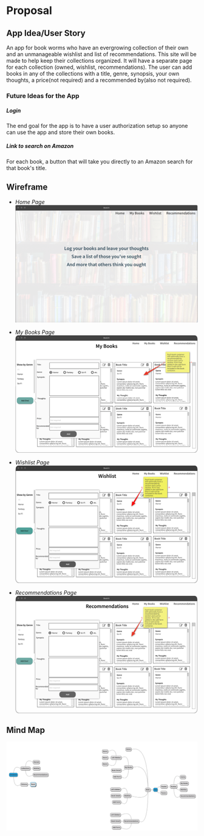 # Proposal

## App Idea/User Story
An app for book worms who have an evergrowing collection of their own and an unmanageable wishlist and list of recommendations. This site will be made to help keep their collections organized. It will have a separate page for each collection (owned, wishlist, recommendations). The user can add books in any of the collections with a title, genre, synopsis, your own thoughts, a price(not required) and a recommended by(also not required). 

### Future Ideas for the App
##### Login
The end goal for the app is to have a user authorization setup so anyone can use the app and store their own books. 
##### Link to search on Amazon
For each book, a button that will take you directly to an Amazon search for that book's title. 

## Wireframe
* *Home Page*
  ![Image of Home Page](./proposal/wireframe/Book-Database-Home.png)

* *My Books Page*
  ![Image of My Books Page](./proposal/wireframe/Book-Database-My-Books.png)

* *Wishlist Page*
  ![Image of Wishlist Page](./proposal/wireframe/Book-Database-Wishlist.png)

* *Recommendations Page*
  ![Image of Recommendations Page](./proposal/wireframe/Book-Database-Recommendations.png)

## Mind Map
![Image of Mindmap](./proposal/mindmap/Book-Database-Mindmap.png)